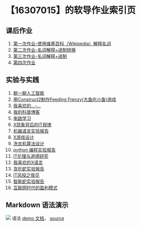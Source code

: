 # 【16307015】的软导作业索引页

## 课后作业

1. [第一次作业-使用维基百科（Wikipedia）解释名词](hw01.md)
2. [第二次作业-名词解释+进制转换](hw02.md)
3. [第三次作业-名词解释+进制](hw03.md)
4. [第四次作业]()


## 实验与实践

1. [聊一聊人工智能](lab01.md)
2. [用Construct2制作Feeding Frenzy(大鱼吃小鱼)游戏](lab02.md)
3. [我喜欢的...-...](lab03.md)
4. [我的科普博客](lab04.md)
5. [电路学习](lab05.md)
6. [X现象背后的IT规律](lab06.md)
7. [机器语言实验报告](lab07.md)
8. [X游戏设计](lab08.md)
9. [洗衣机算法设计](lab09.md)
10. [python 编程实验报告](lab10.md)
11. [IT伦理与道德研究](lab11.md)
12. [我喜欢的X语言](lab12.md)
13. [贪吃蛇实验报告](lab13.md)
14. [IT风投之我见](lab14.md)
15. [智能蛇实验报告](lab15.md)
16. [互联网时代的盈利模式](lab16.md)


## Markdown 语法演示

![](images/exclamation.png) 语法 [demo 文档](demo)， [source](https://github.com/sysu-swi/homework/blob/gh-pages/demo.md)



